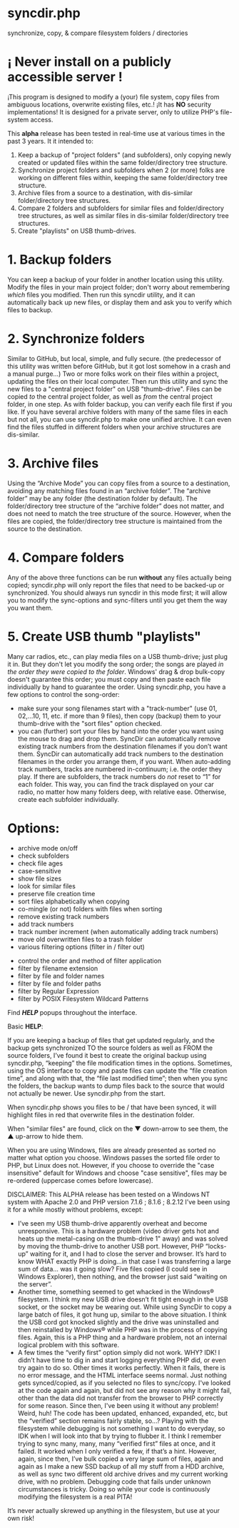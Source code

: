 # syncdir.php
synchronize, copy, &amp; compare filesystem folders / directories

# ¡ **Never** install on a publicly accessible server !
¡This program is designed to modify a (your) file system, copy files from ambiguous locations, overwrite existing files, etc.!
¡It has **NO** security implementations!
It is designed for a private server, only to utilize PHP's file-system access.

This **alpha** release has been tested in real-time use at various times in the past 3 years.
It it intended to:
1. Keep a backup of "project folders" (and subfolders), only copying newly created or updated files within the same folder/directory tree structure.
2. Synchronize project folders and subfolders when 2 (or more) folks are working on different files within, keeping the same folder/directory tree structure.
3. Archive files from a source to a destination, with dis-similar folder/directory tree structures.
4. Compare 2 folders and subfolders for similar files and folder/directory tree structures,
		as well as similar files in dis-similar folder/directory tree structures.
5. Create "playlists" on USB thumb-drives.

# 1. Backup folders
You can keep a backup of your folder in another location using this utility.
Modify the files in your main project folder; don't worry about remembering *which* files you modified.
Then run this syncdir utility, and it can automatically back up new files, or display them and ask you to verify which files to backup.

# 2. Synchronize folders
Similar to GitHub, but local, simple, and fully secure.
(the predecessor of this utility was written before GitHub, but it got lost somehow in a crash and a manual purge…)
Two or more folks work on their files within a project, updating the files on their local computer.
Then run this utility and sync the new files to a "central project folder" on USB "thumb-drive".
Files can be copied *to* the central project folder, as well as *from* the central project folder, in one step.
As with folder backup, you can verify each file first if you like.
If you have several archive folders with many of the same files in each but not all,
you can use syncdir.php to make one unified archive.
It can even find the files stuffed in different folders when your archive structures are dis-similar.

# 3. Archive files
Using the “Archive Mode” you can copy files from a source to a destination, avoiding any matching files found in an “archive folder”.
The “archive folder” may be any folder (the destination folder by default).
The folder/directory tree structure of the “archive folder” does not matter, and does not need to match the tree structure of the source.
However, when the files are copied, the folder/directory tree structure is maintained from the source to the destination.

# 4. Compare folders
Any of the above three functions can be run **without** any files actually being copied;
syncdir.php will only report the files that need to be backed-up or synchronized.
You should always run syncdir in this mode first;
it will allow you to modify the sync-options and sync-filters until you get them the way you want them.

# 5. Create USB thumb "playlists"
Many car radios, etc., can play media files on a USB thumb-drive; just plug it in.
But they don't let you modify the song order; the songs are played *in the order they were copied to the folder*.
Windows' drag & drop bulk-copy doesn't guarantee this order; you must copy and then paste each file individually by hand to guarantee the order.
Using syncdir.php, you have a few options to control the song-order:
- make sure your song filenames start with a "track-number" (use 01, 02,...10, 11, etc. if more than 9 files),
then copy (backup) them to your thumb-drive with the "sort files" option checked.
- you can (further) sort your files by hand into the order you want using the mouse to drag and drop them.
SyncDir can automatically remove existing track numbers from the destination filenames if you don’t want them.
SyncDir can automatically add track numbers to the destination filenames in the order you arrange them, if you want.
When auto-adding track numbers, tracks are numbered in-continuum; i.e. the order they play.
If there are subfolders, the track numbers do *not* reset to “1” for each folder.
This way, you can find the track displayed on your car radio, no matter how many folders deep, with relative ease.
Otherwise, create each subfolder individually.

# Options:
- archive mode on/off
- check subfolders
- check file ages
- case-sensitive
- show file sizes
- look for similar files
- preserve file creation time
- sort files alphabetically when copying
- co-mingle (or not) folders with files when sorting
- remove existing track numbers
- add track numbers
- track number increment (when automatically adding track numbers)
- move old overwritten files to a trash folder
- various filtering options (filter in / filter out)
* control the order and method of filter application
* filter by filename extension
* filter by file and folder names
* filter by file and folder paths
* filter by Regular Expression
* filter by POSIX Filesystem Wildcard Patterns

Find ***HELP*** popups throughout the interface.

Basic **HELP**:

If you are keeping a backup of files that get updated regularly, and the backup gets synchronized TO the source folders as well as FROM the source folders,
I’ve found it best to create the original backup using syncdir.php, “keeping” the file modification times in the options.
Sometimes, using the OS interface to copy and paste files can update the “file creation time”, and along with that, the “file last modified time”;
then when you sync the folders, the backup wants to dump files back to the source that would not actually be newer.
Use syncdir.php from the start.

When syncdir.php shows you files to be / that have been synced, it will highlight files in red that overwrite files in the destination folder.

When "similar files" are found, click on the ▼ down-arrow to see them, the ▲ up-arrow to hide them.

When you are using Windows, files are already presented as sorted no matter what option you choose.
Windows passes the sorted file order to PHP, but Linux does not.
However, if you choose to override the "case insensitive" default for Windows and choose "case sensitive",
files may be re-ordered (uppercase comes before lowercase).

DISCLAIMER:
This ALPHA release has been tested on a Windows NT system with Apache 2.0 and PHP version 7.1.6 ; 8.1.6 ; 8.2.12
I’ve been using it for a while mostly without problems, except:
* I’ve seen my USB thumb-drive apparently overheat and become unresponsive.
 This is a hardware problem (video driver gets hot and heats up the metal-casing on the thumb-drive 1" away)
 and was solved by moving the thumb-drive to another USB port.
 However, PHP “locks-up” waiting for it, and I had to close the server and browser.
 It’s hard to know WHAT exactly PHP is doing…in that case I was transferring a large sum of data…
 was it going slow?  Five files copied (I could see in Windows Explorer), then nothing,
 and the browser just said “waiting on the server”.
* Another time, something seemed to get whacked in the Windows® filesystem.
 I think my new USB drive doesn’t fit tight enough in the USB socket, or the socket may be wearing out.
 While using SyncDir to copy a large batch of files, it got hung up, similar to the above situation.
 I think the USB cord got knocked slightly and the drive was uninstalled and then reinstalled by Windows®
 while PHP was in the process of copying files.
 Again, this is a PHP thing and a hardware problem, not an internal logical problem with this software.
* A few times the “verify first” option simply did not work.  WHY?  IDK!
 I didn’t have time to dig in and start logging everything PHP did, or even try again to do so.
 Other times it works perfectly.  When it fails, there is no error message,
 and the HTML interface seems normal.
 Just nothing gets synced/copied, as if you selected no files to sync/copy.
 I've looked at the code again and again, but did not see any reason why it might fail,
 other than the data did not transfer from the browser to PHP correctly for some reason.
 Since then, I've been using it without any problem!  Weird, huh!
 The code has been updated, enhanced, expanded, etc, but the “verified” section remains fairly stable, so...?
 Playing with the filesystem while debugging is not something I want to do everyday,
 so IDK when I will look into that by trying to flubber it.
 I think I remember trying to sync many, many, many “verified first” files at once, and it failed.
 It worked when I only verified a few, if that’s a hint.
 However, again, since then, I’ve bulk copied a very large sum of files,
 again and again as I make a new SSD backup of all my stuff from a HDD archive,
 as well as sync two different old archive drives and my current working drive, with no problem.
 Debugging code that fails under unknown circumstances is tricky.
 Doing so while your code is continuously modifying the filesystem is a real PITA!

It’s never actually skrewed up anything in the filesystem, but use at your own risk!
